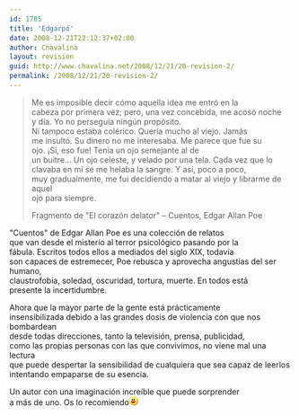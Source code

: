 ```yaml
---
id: 1785
title: 'Edgarpó'
date: 2008-12-21T22:12:37+02:00
author: Chavalina
layout: revision
guid: http://www.chavalina.net/2008/12/21/20-revision-2/
permalink: /2008/12/21/20-revision-2/
---
```

  


> Me es imposible decir cómo aquella idea me entró en la  
> cabeza por primera vez; pero, una vez concebida, me acosó noche  
> y d&iacute;a. Yo no persegu&iacute;a ning&uacute;n propósito.  
> Ni tampoco estaba colérico. Quer&iacute;a mucho al viejo. Jamás  
> me insultó. Su dinero no me interesaba. Me parece que fue su  
> ojo. &iexcl;S&iacute;, eso fue! Ten&iacute;a un ojo semejante al de  
> un buitre… Un ojo celeste, y velado por una tela. Cada vez que lo  
> clavaba en m&iacute; se me helaba la sangre. Y as&iacute;, poco a poco,  
> muy gradualmente, me fui decidiendo a matar al viejo y librarme de aquel  
> ojo para siempre. 
> 
> <p class="cita">
>   Fragmento de "El corazón delator" &#8211; Cuentos, Edgar Allan Poe
> </p>

"Cuentos" de Edgar Allan Poe es una colección de relatos  
que van desde el misterio al terror psicológico pasando por la  
fábula. Escritos todos ellos a mediados del siglo XIX, todav&iacute;a  
son capaces de estremecer, Poe rebusca y aprovecha angustias del ser humano,  
claustrofobia, soledad, oscuridad, tortura, muerte. En todos está  
presente la incertidumbre.

Ahora que la mayor parte de la gente está prácticamente  
insensibilizada debido a las grandes dosis de violencia con que nos bombardean  
desde todas direcciones, tanto la televisión, prensa, publicidad,  
como las propias personas con las que convivimos, no viene mal una lectura  
que puede despertar la sensibilidad de cualquiera que sea capaz de leerlos  
intentando empaparse de su esencia.

Un autor con una imaginación incre&iacute;ble que puede sorprender  
a más de uno. Os lo recomiendo![emo](./imagenes/emoticonos/risa.gif)